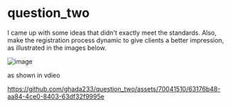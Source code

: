 # question_two

I came up with some ideas that didn't exactly meet the standards.
Also, make the registration process dynamic to give clients a better impression, as illustrated in the images below.

![image](https://github.com/ghada233/question_two/assets/70041510/30649477-6824-4963-85b0-76a00d946a0d)

as shown in vdieo

https://github.com/ghada233/question_two/assets/70041510/63176b48-aa84-4ce0-8403-63df32f9995e

